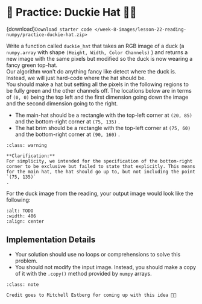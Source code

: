 # 🚧 Practice: Duckie Hat 🦆🎩

{download}`Download starter code </week-8-images/lesson-22-reading-numpy/practice-duckie-hat.zip>`

Write a function called `duckie_hat` that takes an RGB image of a duck (a `numpy.array` with shape `(Height, Width, Color Channels)` ) and returns a new image with the same pixels but modified so the duck is now wearing a fancy green top-hat.  
Our algorithm won't do anything fancy like detect where the duck is. Instead, we will just hard-code where the hat should be.  
You should make a hat but setting all the pixels in the following regions to be fully green and the other channels off. The locations below are in terms of `(0, 0)` being the top left and the first dimension going down the image and the second dimension going to the right.  
-  The main-hat should be a rectangle with the top-left corner at     `(20, 85)`     and  the bottom-right corner at     `(75, 135)`     .  
-  The hat brim should be a rectangle with the top-left corner at     `(75, 60)`     and the bottom-right corner at     `(90, 160)`     .  


```{admonition} Warning
:class: warning

**Clarification:**
For simplicity, we intended for the specification of the bottom-right corner to be exclusive but failed to state that explicitly. This means for the main hat, the hat should go up to, but not including the point
`(75, 135)`
.

```

For the duck image from the reading, your output image would look like the following:  
 
```{image} https://static.us.edusercontent.com/files/CafRH3fRgxzSoTdM12aaOzV0
:alt: TODO
:width: 406
:align: center
```

##  Implementation Details  

-  Your solution should use no loops or comprehensions to solve this problem.  
-  You should not modify the input image. Instead, you should make a copy of it with the     `.copy()`     method provided by     `numpy`     arrays.  


```{admonition} Note
:class: note

Credit goes to Mitchell Estberg for coming up with this idea 🦆🎩

```

